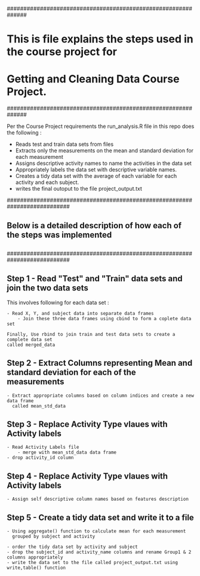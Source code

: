 ##############################################################
# This is file explains the steps used in the course project for 
# Getting and Cleaning Data Course Project. 
##############################################################

Per the Course Project requirements the run_analysis.R file in this repo does the following :

- Reads test and train data sets from files 
- Extracts only the measurements on the mean and standard deviation for each measurement
- Assigns descriptive activity names to name the activities in the data set
- Appropriately labels the data set with descriptive variable names. 
- Creates a tidy data set with the average of each variable for each activity and each subject.
- writes the final outoput to the file project_output.txt

###########################################################################
##
## Below is a detailed description of how each of the steps was implemented
##
########################################################################### 


Step 1 - Read "Test" and "Train" data sets and join the two data sets
---------------------------------------------------------------------

This involves following for each data set :

	- Read X, Y, and subject data into separate data frames
        - Join these three data frames using cbind to form a coplete data set 

	Finally, Use rbind to join train and test data sets to create a complete data set
	called merged_data
  
 
Step 2 - Extract Columns representing Mean and standard deviation for each of the measurements
-------------------------------------------------------------------------------------

	- Extract appropriate columns based on column indices and create a new data frame 
	  called mean_std_data


Step 3 - Replace Activity Type vlaues with Activity labels
------------------------------------------------------------
  
	- Read Activity Labels file
        - merge with mean_std_data data frame
	- drop activity_id column

 
Step 4 - Replace Activity Type vlaues with Activity labels
------------------------------------------------------------
  
	- Assign self descriptive column names based on features description


Step 5 - Create a tidy data set and write it to a file
------------------------------------------------------------
 
	- Using aggregate() function to calculate mean for each measurement 
	  grouped by subject and activity

	- order the tidy data set by activity and subject 
	- drop the subject_id and activity_name columns and rename Group1 & 2 columns appropriately
	- write the data set to the file called project_output.txt using write,table() function
 
